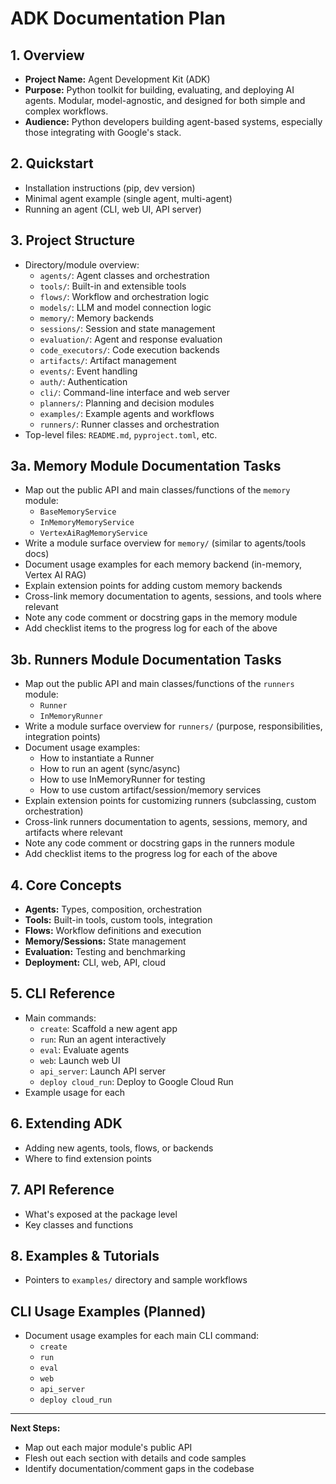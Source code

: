 # ADK Documentation Plan

## 1. Overview

- **Project Name:** Agent Development Kit (ADK)
- **Purpose:** Python toolkit for building, evaluating, and deploying AI agents. Modular, model-agnostic, and designed for both simple and complex workflows.
- **Audience:** Python developers building agent-based systems, especially those integrating with Google's stack.

## 2. Quickstart

- Installation instructions (pip, dev version)
- Minimal agent example (single agent, multi-agent)
- Running an agent (CLI, web UI, API server)

## 3. Project Structure

- Directory/module overview:
  - `agents/`: Agent classes and orchestration
  - `tools/`: Built-in and extensible tools
  - `flows/`: Workflow and orchestration logic
  - `models/`: LLM and model connection logic
  - `memory/`: Memory backends
  - `sessions/`: Session and state management
  - `evaluation/`: Agent and response evaluation
  - `code_executors/`: Code execution backends
  - `artifacts/`: Artifact management
  - `events/`: Event handling
  - `auth/`: Authentication
  - `cli/`: Command-line interface and web server
  - `planners/`: Planning and decision modules
  - `examples/`: Example agents and workflows
  - `runners/`: Runner classes and orchestration
- Top-level files: `README.md`, `pyproject.toml`, etc.

## 3a. Memory Module Documentation Tasks

- Map out the public API and main classes/functions of the `memory` module:
  - `BaseMemoryService`
  - `InMemoryMemoryService`
  - `VertexAiRagMemoryService`
- Write a module surface overview for `memory/` (similar to agents/tools docs)
- Document usage examples for each memory backend (in-memory, Vertex AI RAG)
- Explain extension points for adding custom memory backends
- Cross-link memory documentation to agents, sessions, and tools where relevant
- Note any code comment or docstring gaps in the memory module
- Add checklist items to the progress log for each of the above

## 3b. Runners Module Documentation Tasks

- Map out the public API and main classes/functions of the `runners` module:
  - `Runner`
  - `InMemoryRunner`
- Write a module surface overview for `runners/` (purpose, responsibilities, integration points)
- Document usage examples:
  - How to instantiate a Runner
  - How to run an agent (sync/async)
  - How to use InMemoryRunner for testing
  - How to use custom artifact/session/memory services
- Explain extension points for customizing runners (subclassing, custom orchestration)
- Cross-link runners documentation to agents, sessions, memory, and artifacts where relevant
- Note any code comment or docstring gaps in the runners module
- Add checklist items to the progress log for each of the above

## 4. Core Concepts

- **Agents:** Types, composition, orchestration
- **Tools:** Built-in tools, custom tools, integration
- **Flows:** Workflow definitions and execution
- **Memory/Sessions:** State management
- **Evaluation:** Testing and benchmarking
- **Deployment:** CLI, web, API, cloud

## 5. CLI Reference

- Main commands:
  - `create`: Scaffold a new agent app
  - `run`: Run an agent interactively
  - `eval`: Evaluate agents
  - `web`: Launch web UI
  - `api_server`: Launch API server
  - `deploy cloud_run`: Deploy to Google Cloud Run
- Example usage for each

## 6. Extending ADK

- Adding new agents, tools, flows, or backends
- Where to find extension points

## 7. API Reference

- What's exposed at the package level
- Key classes and functions

## 8. Examples & Tutorials

- Pointers to `examples/` directory and sample workflows

## CLI Usage Examples (Planned)

- Document usage examples for each main CLI command:
  - `create`
  - `run`
  - `eval`
  - `web`
  - `api_server`
  - `deploy cloud_run`

---

**Next Steps:**

- Map out each major module's public API
- Flesh out each section with details and code samples
- Identify documentation/comment gaps in the codebase
